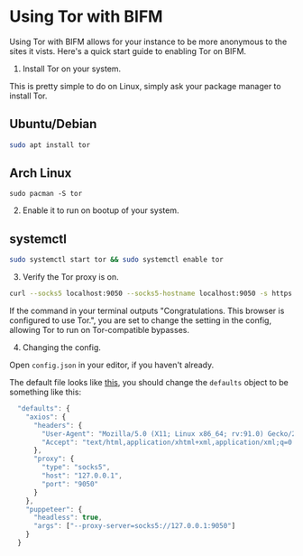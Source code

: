 # Using Tor with BIFM

Using Tor with BIFM allows for your instance to be more anonymous to the sites it vists. Here's a quick start guide to enabling Tor on BIFM.

1. Install Tor on your system.

This is pretty simple to do on Linux, simply ask your package manager to install Tor.

## Ubuntu/Debian

```sh
sudo apt install tor
```

## Arch Linux

```
sudo pacman -S tor
```

2. Enable it to run on bootup of your system.

## systemctl

```sh
sudo systemctl start tor && sudo systemctl enable tor
```

3. Verify the Tor proxy is on.

```sh
curl --socks5 localhost:9050 --socks5-hostname localhost:9050 -s https://check.torproject.org/ | cat | grep -m 1 Congratulations | xargs
```

If the command in your terminal outputs "Congratulations. This browser is configured to use Tor.", you are set to change the setting in the config, allowing Tor to run on Tor-compatible bypasses.

4. Changing the config.

Open `config.json` in your editor, if you haven't already.

The default file looks like [this](./CONFIG.md), you should change the `defaults` object to be something like this:

```js
  "defaults": {
    "axios": {
      "headers": {
        "User-Agent": "Mozilla/5.0 (X11; Linux x86_64; rv:91.0) Gecko/20100101 Firefox/91.0",
        "Accept": "text/html,application/xhtml+xml,application/xml;q=0.9,*/*;q=0.8"
      },
      "proxy": {
        "type": "socks5",
        "host": "127.0.0.1",
        "port": "9050"
      }
    },
    "puppeteer": {
      "headless": true,
      "args": ["--proxy-server=socks5://127.0.0.1:9050"]
    }
  }
```